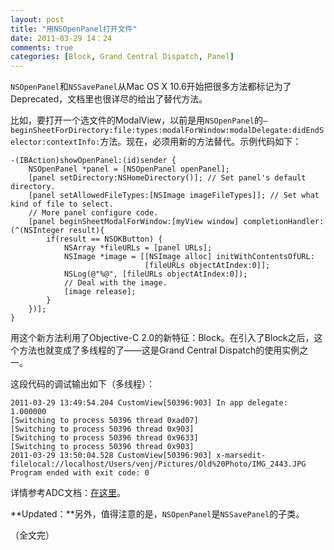 ```yaml
---
layout: post
title: "用NSOpenPanel打开文件"
date: 2011-03-29 14：24
comments: true
categories: [Block, Grand Central Dispatch, Panel]
---
```


`NSOpenPanel`和`NSSavePanel`从Mac OS X 10.6开始把很多方法都标记为了Deprecated，文档里也很详尽的给出了替代方法。  
  
比如，要打开一个选文件的ModalView，以前是用`NSOpenPanel`的`– beginSheetForDirectory:file:types:modalForWindow:modalDelegate:didEndSelector:contextInfo:`方法。现在，必须用新的方法替代。示例代码如下：  

``` objc
-(IBAction)showOpenPanel:(id)sender {
    NSOpenPanel *panel = [NSOpenPanel openPanel];
    [panel setDirectory:NSHomeDirectory()]; // Set panel's default directory.
    [panel setAllowedFileTypes:[NSImage imageFileTypes]]; // Set what kind of file to select.
    // More panel configure code.
    [panel beginSheetModalForWindow:[myView window] completionHandler: (^(NSInteger result){
        if(result == NSOKButton) {
            NSArray *fileURLs = [panel URLs];
            NSImage *image = [[NSImage alloc] initWithContentsOfURL:
                              [fileURLs objectAtIndex:0]];
            NSLog(@"%@", [fileURLs objectAtIndex:0]);
            // Deal with the image.
            [image release];
        }
    })];
}
```

用这个新方法利用了Objective-C 2.0的新特征：Block。在引入了Block之后，这个方法也就变成了多线程的了——这是Grand Central Dispatch的使用实例之一。  
  
这段代码的调试输出如下（多线程）：  
  
```
2011-03-29 13:49:54.204 CustomView[50396:903] In app delegate: 1.000000
[Switching to process 50396 thread 0xad07]
[Switching to process 50396 thread 0x903]
[Switching to process 50396 thread 0x9633]
[Switching to process 50396 thread 0x903]
2011-03-29 13:50:04.528 CustomView[50396:903] x-marsedit-filelocal://localhost/Users/venj/Pictures/Old%20Photo/IMG_2443.JPG
Program ended with exit code: 0
```
  
详情参考ADC文档：[在这里](http://developer.apple.com/library/mac/#documentation/cocoa/reference/ApplicationKit/Classes/NSOpenPanel_Class/DeprecationAppendix/AppendixADeprecatedAPI.html%23//apple_ref/occ/instm/NSOpenPanel/beginSheetForDirectory:file:types:modalForWindow:modalDelegate:didEndSelector:contextInfo:)。  
  
**Updated：**另外，值得注意的是，`NSOpenPanel`是`NSSavePanel`的子类。  

（全文完）